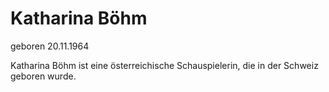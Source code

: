 # Katharina Böhm
geboren 20.11.1964

Katharina Böhm ist eine österreichische Schauspielerin, die in der Schweiz geboren wurde.
